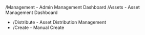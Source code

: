/Management                 - Admin Management Dashboard
/Assets                     - Asset Management Dashboard
- /Distribute               - Asset Distribution Management
- /Create                   - Manual Create 